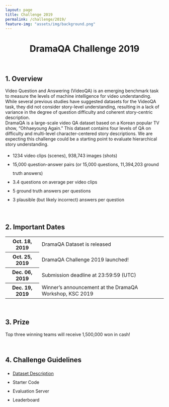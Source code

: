 ```yaml
---
layout: page
title: Challenge 2019
permalink: /challenge/2019/
feature-img: "assets/img/background.png"
---
```


<div class="challenge content-container">
  <h1 class = "content-title" style="TEXT-ALIGN: center">
    DramaQA Challenge 2019
  </h1> <br />
  <div class = "content-subcontainer">
    <h2 class = "content-subtitle">
      1. Overview
    </h2>
    <p class="content-item">
      Video Question and Answering (VideoQA) is an emerging benchmark task to measure the levels of machine intelligence for video understanding. While several previous studies have suggested datasets for the VideoQA task, they did not consider story-level understanding, resulting in a lack of variance in the degree of question difficulty and coherent story-centric description.
      <br />
      DramaQA is a large-scale video QA dataset based on a Korean popular TV show, “Ohhaeyoung Again.” This dataset contains four levels of QA on difficulty and multi-level character-centered story descriptions. We are expecting this challenge could be a starting point to evaluate hierarchical story understanding.
      <br />
      <ul style="line-height:2em">
        <li> 1234 video clips (scenes), 938,743 images (shots) </li>
      	<li> 15,000 question-answer pairs (or 15,000 questions, 11,394,203 ground truth answers) </li>
        <li> 3.4 questions on average per video clips </li>
      	<li> 5 ground truth answers per questions </li>
      	<li> 3 plausible (but likely incorrect) answers per question </li>
      </ul>
    </p>
  </div> <br />

  <div class = "content-subcontainer">
    <h2 class = "content-subtitle">
      2. Important Dates
    </h2>
    <div class="content-item">
      <table> 
        <tr>
          <th>Oct. 18, 2019</th>
          <td>DramaQA Dataset is released</td>
        </tr>
        <tr>
          <th>Oct. 25, 2019</th>
          <td>DramaQA Challenge 2019 launched!</td>
        </tr>
        <tr>
          <th>Dec. 06, 2019</th>
          <td>Submission deadline at 23:59:59 (UTC)</td>
        </tr>
        <tr>
          <th>Dec. 19, 2019</th>
          <td>Winner’s announcement at the DramaQA Workshop, KSC 2019</td>
        </tr>        
      </table>
    </div>
  </div> <br />

  <div class = "content-subcontainer">
    <h2 class = "content-subtitle">
      3. Prize
    </h2>
    <p class="content-item">
      Top three winning teams will receive 1,500,000 won in cash!
    </p>
  </div> <br />

  <div class = "content-subcontainer">
    <h2 class = "content-subtitle">
      4. Challenge Guidelines
    </h2>
    <ul class="content-item" style="line-height:2em">
      <li> <a id="link" href="/dataset/overview ">Dataset Description</a> </li>
      <li> Starter Code </li>
      <li> Evaluation Server </li>
      <li> Leaderboard </li>
     </ul>
  </div>
  
</div>
